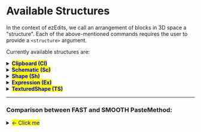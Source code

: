 # Available Structures

In the context of ezEdits, we call an arrangement of blocks in 3D space a "structure". Each of the above-mentioned commands requires the user to provide a `<structure>` argument.

Currently available structures are:

<details>

<summary><mark style="color:blue;"><strong>Clipboard (Cl)</strong></mark></summary>

A structure based on your current WorldEdit Clipboard (//copy).

Syntax: <mark style="color:orange;">`Clipboard`</mark>

Abbr.: <mark style="color:orange;">`Cl`</mark>

Options:

* <mark style="color:blue;">**Origin (O)**</mark>. Defaults to INHERENT.
  * INHERENT (I) will use the position it was copied at
  * CENTER (C) will use the geometric center of the clipboard
* <mark style="color:blue;">**PasteMethod (PM**</mark><mark style="color:blue;">)</mark>. Defaults to FAST. See [#comparison-between-fast-and-smooth-pastemethod](available-structures.md#comparison-between-fast-and-smooth-pastemethod "mention")
  * FAST (fast): Default unaltered pasting of clipboards, like //paste
  * SMOOTHED (smooth): Applies interpolation when the placement cannot be matched into the world grid, e.g. when placing with a 45° rotated orientation. Has a slightly more smoothed look to it, which may preferred for freely rotated placements.
  * See [#comparison-between-fast-and-smooth-pastemethod](available-structures.md#comparison-between-fast-and-smooth-pastemethod "mention")

- Example: <mark style="color:orange;">`Clipboard(Origin:INHERENT,PasteMethod:SMOOTHED)`</mark> <mark style="color:orange;"></mark><mark style="color:orange;">or</mark> <mark style="color:orange;"></mark><mark style="color:orange;">`Cl(O:I,PM:smooth)`</mark>

</details>

<details>

<summary><mark style="color:blue;"><strong>Schematic (Sc)</strong></mark></summary>

A structure based on a schematic file.

Syntax: <mark style="color:orange;">`Schematic(Filename:<name>,...)`</mark>

Abbr.: <mark style="color:orange;">`Sc(N:<name>,...)`</mark>

Mandatory parameters:

* <mark style="color:orange;">**Filename (N)**</mark>. The filename of the schematic you want to place.

Options:

* <mark style="color:blue;">**Format (F)**</mark>. Format of the schematic file. Defaults to sponge.3 (or FAWE's fast if you're using FAWE). The default value should work for the majority of cases.
* <mark style="color:blue;">**Origin (O)**</mark>. Defaults to INHERENT.
  * INHERENT (I) will use the position it was copied at.
  * CENTER (C) will use the center of the clipboard's region as the origin instead.
* <mark style="color:blue;">**PasteMethod (PM**</mark><mark style="color:blue;">)</mark>. Defaults to FAST.&#x20;
  * FAST (fast): Default unaltered pasting of clipboards, like //paste
  * SMOOTHED (smooth): Applies interpolation when the placement cannot be matched into the world grid, e.g. when placing with a 45° rotated orientation. Has a slightly more smoothed look to it, which may preferred for freely rotated placements.
  * See  [#comparison-between-fast-and-smooth-pastemethod](available-structures.md#comparison-between-fast-and-smooth-pastemethod "mention")&#x20;

</details>

<details>

<summary><mark style="color:blue;"><strong>Shape (Sh)</strong></mark></summary>

An expression-based shape. EzEdits provides plenty of predefined ones. Material defined by a pattern.

Syntax: <mark style="color:orange;">`Shape(Shape:<shape>,Pattern:<pattern>)`</mark>

Abbr.: <mark style="color:orange;">`Sh(S:<shape>,P:<pattern>)`</mark>

Mandatory Parameters:

* <mark style="color:orange;">**`Shape`**</mark> (<mark style="color:orange;">**`S`**</mark>). Well, defines the shape of the Shape structure. Additional parameters are given within the parenthesis after. Available shapes are:
  * `Cone`
    * ![](../../.gitbook/assets/StructuresShapesCone.png)
  * `Cuboid`
    * ![](../../.gitbook/assets/StructuresShapesCuboid.png)
  * `Curl`
    * ![](../../.gitbook/assets/StructuresShapesCurl.png)
  * `Cylinder`
    * ![](../../.gitbook/assets/StructuresShapesCylinder.png)
  * `Ellipsoid`
    * ![](../../.gitbook/assets/StructuresShapesEllipsoid.png)
  * `Fur`
    * ![](../../.gitbook/assets/StructuresShapesFur.png)
  * `Jellybean`
    * ![](../../.gitbook/assets/StructuresShapesJellybean.png)
  * `Leaf`
    * ![](../../.gitbook/assets/StructuresShapesLeaf.png)
  * `Lemon`
    * ![](../../.gitbook/assets/StructuresShapesLemon.png)
  * `Onion`
    * ![](../../.gitbook/assets/StructuresShapesOnion.png)
  * `Polygon([Sides:<sides>])`
    * ![](../../.gitbook/assets/StructuresShapesPolygon.gif)
  * `Pyramid([Sides:<sides>])`
    * ![](../../.gitbook/assets/StructuresShapesPyramid.gif)
  * `Supersphere(Exponent:<exponent>)`
    * ![](../../.gitbook/assets/StructuresShapesSupersphere.gif)
  * `Tetrahedron`
    * ![](../../.gitbook/assets/StructuresShapesTetrahedron.png)
  * `Torus(Thickness:<value>)`
    * ![](../../.gitbook/assets/StructuresShapesTorus.gif)
  * `=<expression>`
    * In addition to predefined shapes, you can also define your own shape with a WorldEdit expression.
    * For example, this expression will create spirals:\
      <mark style="color:blue;">`Shape(S:`</mark><mark style="color:blue;">**`=x+=sin(2*pi*y)/2;z+=cos(2*pi*y)/2;x*x+z*z<0.3^2`**</mark><mark style="color:blue;">`,P:clay)`</mark>
* <mark style="color:orange;">**`Pattern`**</mark> (<mark style="color:orange;">**`P`**</mark>). The pattern which the shape should be made of.
  * Note: Commas `,` being part of the argument breaks the input parser. If you want to use a pattern that uses commas then you need to put your Pattern argument in quotes: E.g. <mark style="color:blue;">`Sh(S:Cone,Pattern:`</mark><mark style="color:blue;">**`"dirt,diamond_block"`**</mark><mark style="color:blue;">`)`</mark>



</details>

<details>

<summary><mark style="color:blue;"><strong>Expression (Ex)</strong></mark></summary>

An expression-based shape. One expression defines both the shape and the texturing.

Syntax: <mark style="color:orange;">`Expression(Expression:=<expression>,Palette:<palette>)`</mark>

Abbr.: <mark style="color:orange;">`Ex(E:=<expression>,P:<palette>)`</mark>

Mandatory Parameters:

* <mark style="color:orange;">**Expression (E)**</mark>. Input variables are `x`, `y`, and `z`, all between \[-1,1]. `x=0`,`y=0`,`z=0` is the origin of the structure.
  * If the expression f(x,y,z) evaluates as _f_≤_0_, 0 or negative, then the position will be air.
  * If it evaluates as _1>f>0_, between 0 and 1, then the according palette block is placed.&#x20;
  * Otherwise, any value 1 or larger will place the last palette block.
*   <mark style="color:orange;">**Palette (P)**</mark>. The set of blocks of which the structure should be made of.

    * Note: Commas `,` being part of the argument breaks the input parser. If you want to use a palette that uses commas then you need to put your Palette argument in quotes: E.g. `Ex(E:=y*.5+.5,Palette:`**`"##GlowOrange,-##GlowPurple"`**`)`



</details>

<details>

<summary><mark style="color:blue;"><strong>TexturedShape (TS)</strong></mark></summary>

An expression-based shape with an expression-based texturing. The Shape parameter defines its shape. The Palette and Texturing-Shape parameters define its material.

Syntax: <mark style="color:orange;">`TexturedShape(Shape:<shape>,TexturingShape:<shape>,Palette:<palette>)`</mark>

Abbr.: <mark style="color:orange;">`TS(S:<shape>,T:<shape>,P:<palette>)`</mark>

Mandatory Parameters:

* <mark style="color:orange;">**Shape (S)**</mark>. See [Shape Structure](available-structures.md#shape-sh).
* <mark style="color:orange;">**TexturingShape (T)**</mark>. Defines which parts of the shape are painted with which blocks of the palette. Accepts a shape, just like the Shape Parameter.
*   <mark style="color:orange;">**Palette (P)**</mark><mark style="color:orange;">.</mark>  The set of blocks of which the shape should be made of.

    * Note: Commas `,` being part of the argument breaks the input parser. If you want to use a palette that uses commas then you need to put your Palette argument in quotes: E.g. `TS(S:Cone,T:=y*.5+.5;Palette:`**`"dirt,diamond_block"`**`)`



</details>

***

### Comparison between FAST and SMOOTH PasteMethod:

<details>

<summary><mark style="color:blue;">&#x3C;-   Click me</mark></summary>

Let's say this is our clipboard or our schematic:

* ![](../../.gitbook/assets/StructuresPasteMethod_example1.png)

Here's how it would look pasted at an odd angle when using

* `PasteMethod:FAST`
  * ![](../../.gitbook/assets/StructuresPasteMethod_example2.png)
* vs `PasteMethod:SMOOTHED`
  * ![](../../.gitbook/assets/StructuresPasteMethod_example3.png)

Or when pasted a significantly larger size:

* `PasteMethod:FAST`
  * ![](../../.gitbook/assets/StructuresPasteMethod_example4.png)
* vs `PasteMethod:SMOOTHED`
  * ![](../../.gitbook/assets/StructuresPasteMethod_example5.png)

There's also an additional parameter to the SMOOTHED PasteMethod: The `FillBias`. It allows you to specify whether the tool should try to place _more_ blocks or try to place _less_ blocks. This could be particularly helpful for e.g., particularly thin structures.

Let's say this is our clipboard/schematic now.

* A curved one-block thick sheet:
  * ![](../../.gitbook/assets/StructuresPasteMethod_example6.png)

Here's how _it_ would look pasted at an odd angle when using `//paste` or

* `PasteMethod:FAST`
  * ![](../../.gitbook/assets/StructuresPasteMethod_example7.png)
* compared to `PasteMethod:SMOOTHED`&#x20;
  * ![](../../.gitbook/assets/StructuresPasteMethod_example9.png)
* compared to `PasteMethod:SMOOTHED,FillBias:3` (default FillBias is 1.0)
  * ![](../../.gitbook/assets/StructuresPasteMethod_example8.png)
* compared to a GIF going from `Fillbias:`**`0.25`** up to `Fillbias:`**`3.0`**
  * ![](../../.gitbook/assets/StructuresPasteMethod_example10.gif)

</details>

